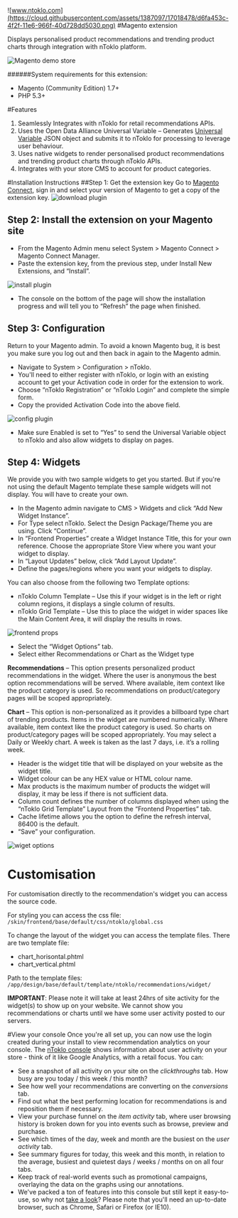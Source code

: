 ![www.ntoklo.com](https://cloud.githubusercontent.com/assets/1387097/17018478/d6fa453c-4f2f-11e6-966f-40d728dd5030.png)
#Magento extension

Displays personalised product recommendations and trending product charts through integration with nToklo platform.

![Magento demo store](https://cloud.githubusercontent.com/assets/1387097/17017027/907c868e-4f29-11e6-9fcd-bd87bf6c734b.png)

######System requirements for this extension:
- Magento (Community Edition) 1.7+
- PHP 5.3+

#Features
1. Seamlessly Integrates with nToklo for retail recommendations APIs.
2. Uses the Open Data Alliance Universal Variable – Generates [Universal Variable](http://docs.qubitproducts.com/uv/intro/) JSON object and submits it to nToklo for processing to leverage user behaviour.
3. Uses native widgets to render personalised product recommendations and trending product charts through nToklo APIs.
4. Integrates with your store CMS to account for product categories.

#Installation Instructions
##Step 1: Get the extension key
Go to [Magento Connect](http://www.magentocommerce.com/magento-connect/ntoklo-recommendations.html), sign in and select your version of Magento to get a copy of the extension key.
![download plugin](https://cloud.githubusercontent.com/assets/1387097/17017026/9077e6c4-4f29-11e6-8cad-7a70b7e92223.png)

## Step 2: Install the extension on your Magento site
- From the Magento Admin menu select System > Magento Connect > Magento Connect Manager.
- Paste the extension key, from the previous step, under Install New Extensions, and “Install”.

![install plugin](https://cloud.githubusercontent.com/assets/1387097/17017025/9077365c-4f29-11e6-9b11-7399e0fcc934.png)

- The console on the bottom of the page will show the installation progress and will tell you to “Refresh” the page when finished.

## Step 3: Configuration
Return to your Magento admin. To avoid a known Magento bug, it is best you make sure you log out and then back in again to the Magento admin.

- Navigate to System > Configuration > nToklo.
- You'll need to either register with nToklo, or login with an existing account to get your Activation code in order for the extension to work.
- Choose “nToklo Registration” or “nToklo Login” and complete the simple form.
- Copy the provided Activation Code into the above field.

![config plugin](https://cloud.githubusercontent.com/assets/1387097/17017023/90681aaa-4f29-11e6-94da-03e16ceaeac7.png)

- Make sure Enabled is set to “Yes” to send the Universal Variable object to nToklo and also allow widgets to display on pages.

## Step 4: Widgets
We provide you with two sample widgets to get you started. But if you're not using the default Magento template these sample widgets will not display. You will have to create your own.

- In the Magento admin navigate to CMS > Widgets and click “Add New Widget Instance”.
- For Type select nToklo. Select the Design Package/Theme you are using. Click “Continue”.
- In “Frontend Properties” create a Widget Instance Title, this for your own reference. Choose the appropriate Store View where you want your widget to display.
- In “Layout Updates” below, click “Add Layout Update”.
- Define the pages/regions where you want your widgets to display.

You can also choose from the following two Template options:
- nToklo Column Template – Use this if your widget is in the left or right column regions, it displays a single column of results.
- nToklo Grid Template – Use this to place the widget in wider spaces like the Main Content Area, it will display the results in rows.

![frontend props](https://cloud.githubusercontent.com/assets/1387097/17017022/906830f8-4f29-11e6-85f6-e5c73cfec01d.png)

- Select the “Widget Options” tab.
- Select either Recommendations or Chart as the Widget type

**Recommendations** – This option presents personalized product recommendations in the widget. Where the user is anonymous the best option recommendations will be served. Where available, item context like the product category is used. So recommendations on product/category pages will be scoped appropriately.

**Chart** – This option is non-personalized as it provides a billboard type chart of trending products. Items in the widget are numbered numerically. Where available, item context like the product category is used. So charts on product/category pages will be scoped appropriately. You may select a Daily or Weekly chart. A week is taken as the last 7 days, i.e. it’s a rolling week.

- Header is the widget title that will be displayed on your website as the widget title.
- Widget colour can be any HEX value or HTML colour name.
- Max products is the maximum number of products the widget will display, it may be less if there is not sufficient data.
- Column count defines the number of columns displayed when using the “nToklo Grid Template” Layout from the “Frontend Properties” tab.
- Cache lifetime allows you the option to define the refresh interval, 86400 is the default.
- “Save” your configuration.

![wiget options](https://cloud.githubusercontent.com/assets/1387097/17017024/906e2df0-4f29-11e6-916e-2698ad5e5319.png)

# Customisation
For customisation directly to the recommendation's widget you can access the source code.

For styling you can access the css file: `/skin/frontend/base/default/css/ntoklo/global.css`

To change the layout of the widget you can access the template files. There are two template file:
- chart_horisontal.phtml
- chart_vertical.phtml

Path to the template files: `/app/design/base/default/template/ntoklo/recommendations/widget/`

**IMPORTANT**: Please note it will take at least 24hrs of site activity for the widget(s) to show up on your website. We cannot show you recommendations or charts until we have some user activity posted to our servers.

#View your console
Once you're all set up, you can now use the login created during your install to view recommendation analytics on your console. The [nToklo console](https://console.ntoklo.com) shows information about user activity on your store - think of it like Google Analytics, with a retail focus. You can:

- See a snapshot of all activity on your site on the *clickthroughs* tab. How busy are you today / this week / this month?
- See how well your recommendations are converting on the *conversions* tab.
- Find out what the best performing location for recommendations is and reposition them if necessary.
- View your purchase funnel on the *item activity* tab, where user browsing history is broken down for you into events such as browse, preview and purchase.
- See which times of the day, week and month are the busiest on the *user activity* tab.
- See summary figures for today, this week and this month, in relation to the average, busiest and quietest days / weeks / months on on all four tabs.
- Keep track of real-world events such as promotional campaigns, overlaying the data on the graphs using our annotations.
- We've packed a ton of features into this console but still kept it easy-to-use, so why not [take a look](https://console.ntoklo.com)? Please note that you'll need an up-to-date browser, such as Chrome, Safari or Firefox (or IE10).
